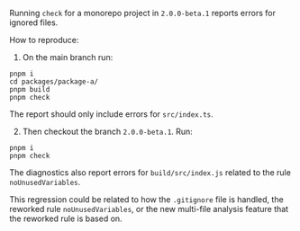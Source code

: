 Running `check` for a monorepo project in `2.0.0-beta.1` reports errors for ignored files.

How to reproduce:

1. On the main branch run:
```
pnpm i
cd packages/package-a/
pnpm build
pnpm check
```

The report should only include errors for `src/index.ts`.

2. Then checkout the branch `2.0.0-beta.1`.
Run:
```
pnpm i
pnpm check
```

The diagnostics also report errors for `build/src/index.js` related to the rule `noUnusedVariables`.

This regression could be related to how the `.gitignore` file is handled, the reworked rule `noUnusedVariables`, or the new multi-file analysis feature that the reworked rule is based on.